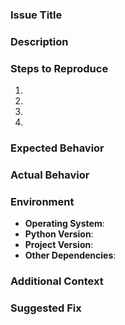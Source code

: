 <!--
Thank you for taking the time to report an issue! Please fill out the following template to help us understand the problem better.
-->

### Issue Title
<!-- A brief summary of the issue -->

### Description
<!-- Please provide a detailed description of the issue. What is happening? What do you expect to happen? -->

### Steps to Reproduce
1. <!-- Step 1 -->
2. <!-- Step 2 -->
3. <!-- Step 3 -->
4. <!-- Add more steps if necessary -->

### Expected Behavior
<!-- Describe what you expected to happen -->

### Actual Behavior
<!-- Describe what actually happened -->

### Environment
- **Operating System**: <!-- e.g., Windows, macOS, Linux -->
- **Python Version**: <!-- e.g., 3.8, 3.9 -->
- **Project Version**: <!-- e.g., 1.0.0 -->
- **Other Dependencies**: <!-- List any other relevant dependencies -->

### Additional Context
<!-- Add any other context about the issue here, such as screenshots, logs, or error messages -->

### Suggested Fix
<!-- If you have an idea of how to fix the issue, please share it here -->
